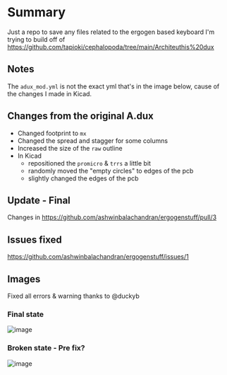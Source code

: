 # Summary

Just a repo to save any files related to the ergogen based keyboard I'm trying to build off of https://github.com/tapioki/cephalopoda/tree/main/Architeuthis%20dux

## Notes
The `adux_mod.yml` is not the exact yml that's in the image below, cause of the changes I made in Kicad.

## Changes from the original A.dux
- Changed footprint to `mx`
- Changed the spread and stagger for some columns
- Increased the size of the `raw` outline
- In Kicad
    - repositioned the `promicro` & `trrs` a little bit
    - randomly moved the "empty circles" to edges of the pcb
    - slightly changed the edges of the pcb

## Update - Final
Changes in https://github.com/ashwinbalachandran/ergogenstuff/pull/3

## Issues fixed
https://github.com/ashwinbalachandran/ergogenstuff/issues/1

## Images
Fixed all errors & warning thanks to @duckyb
### Final state
![image](https://user-images.githubusercontent.com/18424078/170186729-d26348c7-3723-4ad0-bebc-95d4c0e8d7e6.png)

### Broken state - Pre fix?
![image](https://user-images.githubusercontent.com/18424078/168134927-c6d49219-008d-4864-a15d-4ffe007cff6b.png)

